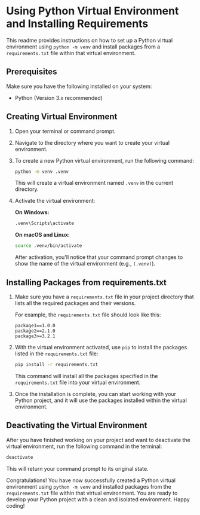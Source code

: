 # Using Python Virtual Environment and Installing Requirements

This readme provides instructions on how to set up a Python virtual environment using `python -m venv` and install packages from a `requirements.txt` file within that virtual environment.

## Prerequisites

Make sure you have the following installed on your system:

- Python (Version 3.x recommended)

## Creating Virtual Environment

1. Open your terminal or command prompt.

2. Navigate to the directory where you want to create your virtual environment.

3. To create a new Python virtual environment, run the following command:

   ```bash
   python -m venv .venv
   ```

   This will create a virtual environment named `.venv` in the current directory.

4. Activate the virtual environment:

   **On Windows:**

   ```bash
   .venv\Scripts\activate
   ```

   **On macOS and Linux:**

   ```bash
   source .venv/bin/activate
   ```

   After activation, you'll notice that your command prompt changes to show the name of the virtual environment (e.g., `(.venv)`).

## Installing Packages from requirements.txt

1. Make sure you have a `requirements.txt` file in your project directory that lists all the required packages and their versions.

   For example, the `requirements.txt` file should look like this:

   ```
   package1==1.0.0
   package2==2.1.0
   package3>=3.2.1
   ```

2. With the virtual environment activated, use `pip` to install the packages listed in the `requirements.txt` file:

   ```bash
   pip install -r requirements.txt
   ```

   This command will install all the packages specified in the `requirements.txt` file into your virtual environment.

3. Once the installation is complete, you can start working with your Python project, and it will use the packages installed within the virtual environment.

## Deactivating the Virtual Environment

After you have finished working on your project and want to deactivate the virtual environment, run the following command in the terminal:

```bash
deactivate
```

This will return your command prompt to its original state.

Congratulations! You have now successfully created a Python virtual environment using `python -m venv` and installed packages from the `requirements.txt` file within that virtual environment. You are ready to develop your Python project with a clean and isolated environment. Happy coding!